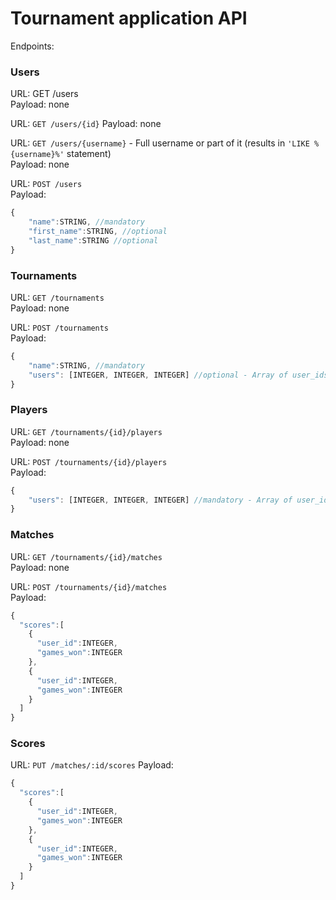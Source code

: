 Tournament application API
==========================

Endpoints:  

### Users  
URL: GET /users  
Payload: none  

URL: `GET /users/{id}`
Payload: none

URL: `GET /users/{username}` - Full username or part of it (results in `'LIKE %{username}%'` statement)  
Payload: none  

URL: `POST /users`  
Payload:  
``` javascript
{  
    "name":STRING, //mandatory  
    "first_name":STRING, //optional  
    "last_name":STRING //optional  
}  
```

### Tournaments  
URL: `GET /tournaments`  
Payload: none  

URL: `POST /tournaments`  
Payload:  
``` javascript
{  
    "name":STRING, //mandatory  
    "users": [INTEGER, INTEGER, INTEGER] //optional - Array of user_ids that you want to add to the tournament  
}  
```

### Players  
URL: `GET /tournaments/{id}/players`  
Payload: none  

URL: `POST /tournaments/{id}/players`  
Payload:  
``` javascript
{  
    "users": [INTEGER, INTEGER, INTEGER] //mandatory - Array of user_ids that you want to add to the tournament  
}  
```

### Matches  
URL: `GET /tournaments/{id}/matches`  
Payload: none  

URL: `POST /tournaments/{id}/matches`  
Payload:  
``` javascript
{  
  "scores":[  
    {  
      "user_id":INTEGER,  
      "games_won":INTEGER  
    },  
    {  
      "user_id":INTEGER,  
      "games_won":INTEGER  
    }  
  ]  
}  
```

### Scores
URL: `PUT /matches/:id/scores`
Payload:
``` javascript
{  
  "scores":[  
    {  
      "user_id":INTEGER,  
      "games_won":INTEGER  
    },  
    {  
      "user_id":INTEGER,  
      "games_won":INTEGER  
    }  
  ]  
}  
```